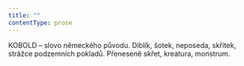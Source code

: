 ```yaml
---
title: ""
contentType: prose
---
```


KOBOLD – slovo německého původu. Diblík, šotek, neposeda, skřítek, strážce podzemních pokladů. Přeneseně skřet, kreatura, monstrum.
